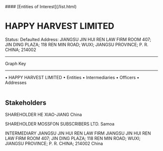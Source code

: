 <link rel="stylesheet" type="text/css" href="../../assets/style.css">
#### [Entities of Interest](/list.html)

<style>
body{background-image:url("http://eoi-graphs.s3-website-eu-west-1.amazonaws.com/HAPPY_HARVEST_LIMITED.png");background-repeat: no-repeat;background-size: contain;}
.markdown>p>span{background-color: white;}
</style>

# HAPPY HARVEST LIMITED
<span>Status: Defaulted
Address: JIANGSU JIN HUI REN LAW FIRM  ROOM 407; JIN DING PLAZA; 118 REN MIN ROAD; WUXI; JIANGSU PROVINCE; P. R. CHINA; 214002
</span>

---



<div class="legend">
Graph Key
<hr>
<span class="focus">• HAPPY HARVEST LIMITED</span>
<span class="entity">• Entities</span>
<span class="intermediary">• Intermediaries</span>
<span class="officer">• Officers</span>
<span class="address">• Addresses</span>
</div><br>


## Stakeholders
<span>SHAREHOLDER
HE XIAO-JIANG
China
</span>

<span>SHAREHOLDER
MOSSFON SUBSCRIBERS LTD.
Samoa
</span>

<span>INTERMEDIARY
JIANGSU JIN HUI REN LAW FIRM
JIANGSU JIN HUI REN LAW FIRM  ROOM 407; JIN DING PLAZA; 118 REN MIN ROAD; WUXI; JIANGSU PROVINCE; P. R. CHINA; 214002
China
</span>


